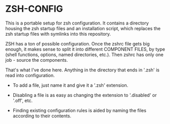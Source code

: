 ZSH-CONFIG
==========

This is a portable setup for zsh configuration.  It contains a directory
housing the zsh startup files and an installation script, which replaces the
zsh startup files with symlinks into this repository.

ZSH has a ton of possible configuration.  Once the zshrc file gets big enough,
it makes sense to split it into different COMPONENT FILES, by type (shell
functions, options, named directories, etc.).  Then zshrc has only one job -
source the components.

That's what I've done here.  Anything in the directory that ends in '.zsh' is
read into configuration.

  - To add a file, just name it and give it a '.zsh' extension.

  - Disabling a file is as easy as changing the extension to '.disabled' or
    '.off', etc.

  - Finding existing configuration rules is aided by naming the files
    according to their contents.


